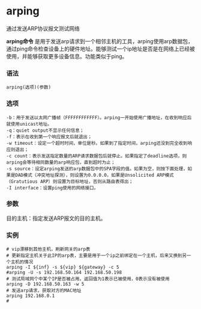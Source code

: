 # arping

通过发送ARP协议报文测试网络

**arping命令** 是用于发送arp请求到一个相邻主机的工具，arping使用arp数据包，通过ping命令检查设备上的硬件地址。能够测试一个ip地址是否是在网络上已经被使用，并能够获取更多设备信息。功能类似于ping。

### 语法

```
arping(选项)(参数)
```

### 选项

```
-b：用于发送以太网广播帧（FFFFFFFFFFFF）。arping一开始使用广播地址，在收到响应后就使用unicast地址。
-q：quiet output不显示任何信息；
-f：表示在收到第一个响应报文后就退出；
-w timeout：设定一个超时时间，单位是秒。如果到了指定时间，arping还没到完全收到响应则退出；
-c count：表示发送指定数量的ARP请求数据包后就停止。如果指定了deadline选项，则arping会等待相同数量的arp响应包，直到超时为止；
-s source：设定arping发送的arp数据包中的SPA字段的值。如果为空，则按下面处理，如果是DAD模式（冲突地址探测），则设置为0.0.0.0，如果是Unsolicited ARP模式（Gratutious ARP）则设置为目标地址，否则从路由表得出；
-I interface：设置ping使用的网络接口。
```

### 参数

目的主机：指定发送ARP报文的目的主机。

### 实例

```
# vip漂移到其他主机，刷新网关的arp表 
# 更新指定主机关于此IP的arp表，主要是用于一个ip之前绑定在一个主机，后来又换到另一个主机的情况
arping -I ${inf} -s ${vip} ${gateway} -c 5
#arping -U -s 192.168.50.164 192.168.50.198
# 测试局域网个中某个IP是否被占用，返回值为1表示已被使用，0表示没有被使用
arping -D 192.168.50.163 -w 5
# 发送arp请求，获取对方的MAC地址
arping 192.168.0.1
# 
```

‍
